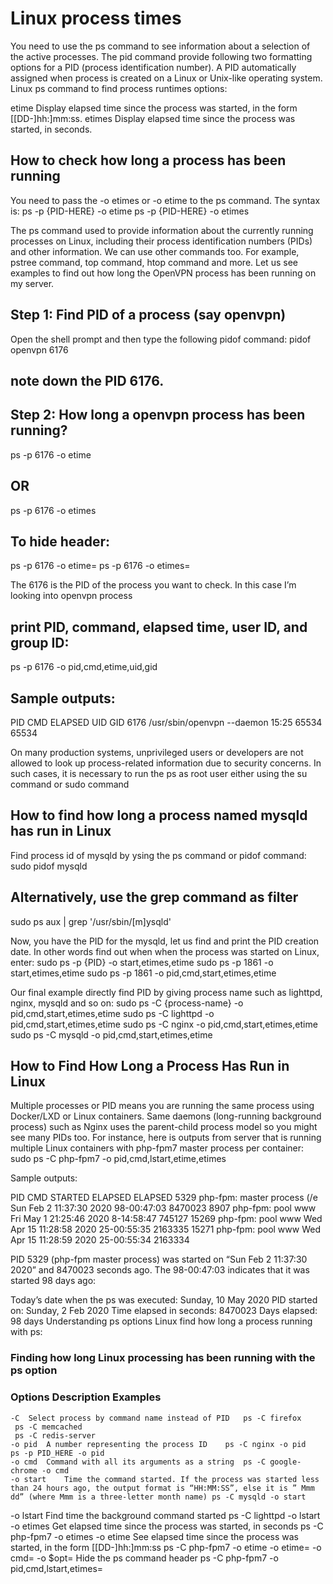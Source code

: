 # Linux process times

You need to use the ps command to see information about a selection of the active processes. The pid command provide following two formatting options for a PID (process identification number). A PID automatically assigned when process is created on a Linux or Unix-like operating system. Linux ps command to find process runtimes options:

etime Display elapsed time since the process was started, in the form [[DD-]hh:]mm:ss.
etimes Display elapsed time since the process was started, in seconds.

## How to check how long a process has been running
You need to pass the -o etimes or -o etime to the ps command. The syntax is:
ps -p {PID-HERE} -o etime
ps -p {PID-HERE} -o etimes

The ps command used to provide information about the currently running processes on Linux, including their process identification numbers (PIDs) and other information. We can use other commands too. For example, pstree command, top command, htop command and more. Let us see examples to find out how long the OpenVPN process has been running on my server.

## Step 1: Find PID of a process (say openvpn)
Open the shell prompt and then type the following pidof command:
pidof openvpn
6176

## note down the PID 6176.

## Step 2: How long a openvpn process has been running?
ps -p 6176 -o etime

## OR
ps -p 6176 -o etimes

## To hide header:
ps -p 6176 -o etime=
ps -p 6176 -o etimes=

The 6176 is the PID of the process you want to check. In this case I’m looking into openvpn process

## print PID, command, elapsed time, user ID, and group ID:
ps -p 6176 -o pid,cmd,etime,uid,gid

## Sample outputs:
  PID CMD                             ELAPSED   UID   GID
 6176 /usr/sbin/openvpn --daemon        15:25 65534 65534

On many production systems, unprivileged users or developers are not allowed to look up process-related information due to security concerns. In such cases, it is necessary to run the ps as root user either using the su command or sudo command

## How to find how long a process named mysqld has run in Linux
Find process id of mysqld by ysing the ps command or pidof command:
sudo pidof mysqld

## Alternatively, use the grep command as filter ##
sudo ps aux | grep '/usr/sbin/[m]ysqld'

Now, you have the PID for the mysqld, let us find and print the PID creation date. In other words find out when when the process was started on Linux, enter:
sudo ps -p {PID} -o start,etimes,etime
sudo ps -p 1861 -o start,etimes,etime
sudo ps -p 1861 -o pid,cmd,start,etimes,etime

Our final example directly find PID by giving process name such as lighttpd, nginx, mysqld and so on:
sudo ps -C {process-name} -o pid,cmd,start,etimes,etime
sudo ps -C lighttpd -o pid,cmd,start,etimes,etime
sudo ps -C nginx -o pid,cmd,start,etimes,etime
sudo ps -C mysqld -o pid,cmd,start,etimes,etime

## How to Find How Long a Process Has Run in Linux
Multiple processes or PID means you are running the same process using Docker/LXD or Linux containers. Same daemons (long-running background process) such as Nginx uses the parent-child process model so you might see many PIDs too. For instance, here is outputs from server that is running multiple Linux containers with php-fpm7 master process per container:
sudo ps -C php-fpm7 -o pid,cmd,lstart,etime,etimes

Sample outputs:

  PID CMD                                          STARTED     ELAPSED ELAPSED
 5329 php-fpm: master process (/e Sun Feb  2 11:37:30 2020 98-00:47:03 8470023
 8907 php-fpm: pool www           Fri May  1 21:25:46 2020  8-14:58:47  745127
15269 php-fpm: pool www           Wed Apr 15 11:28:58 2020 25-00:55:35 2163335
15271 php-fpm: pool www           Wed Apr 15 11:28:59 2020 25-00:55:34 2163334

PID 5329 (php-fpm master process) was started on “Sun Feb 2 11:37:30 2020” and 8470023 seconds ago. The 98-00:47:03 indicates that it was started 98 days ago:

Today’s date when the ps was executed: Sunday, 10 May 2020
PID started on: Sunday, 2 Feb 2020
Time elapsed in seconds: 8470023
Days elapsed: 98 days
Understanding ps options
Linux find how long a process running with ps:

### Finding how long Linux processing has been running with the ps option
### Options	Description	Examples
    -C	Select process by command name instead of PID	ps -C firefox
     ps -C memcached
     ps -C redis-server
    -o pid	A number representing the process ID	ps -C nginx -o pid
    ps -p PID_HERE -o pid
    -o cmd	Command with all its arguments as a string	ps -C google-chrome -o cmd
    -o start	Time the command started. If the process was started less than 24 hours ago, the output format is “HH:MM:SS”, else it is ” Mmm dd” (where Mmm is a three-letter month name)	ps -C mysqld -o start
-o lstart	Find time the background command started	ps -C lighttpd -o lstart
-o etimes	Get elapsed time since the process was started, in seconds	ps -C php-fpm7 -o etimes
-o etime	See elapsed time since the process was started, in the form [[DD-]hh:]mm:ss	ps -C php-fpm7 -o etime
-o etime=
-o cmd=
-o $opt=	Hide the ps command header	ps -C php-fpm7 -o pid,cmd,lstart,etimes=
